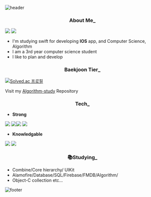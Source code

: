 ![header](https://capsule-render.vercel.app/api?type=Waving&color=gradient&height=200&animation=twinkling&section=header&text=Yang%20seunghyun&fontSize=60&fontColor=FF9B00)
<div align=center><h3>About Me_</div>

<a href="https://dev-with-precious-dreams.tistory.com/"  target="_blank"><img src="https://img.shields.io/badge/BLOG-lightgray?style=flat-square&logo=velog&logoColor=white"/></a> <img src="https://img.shields.io/badge/happysh_s2@naver.com-yellow?style=flat-square&logo=Gmail&logoColor=email"/></a>

* I'm studying swift for developing **IOS** app, and Computer Science, Algorithm
* I am a 3rd year computer science student
* I like to plan and develop

<div align=center><h3>Baekjoon Tier_</div>

[![Solved.ac
프로필](http://mazassumnida.wtf/api/v2/generate_badge?boj=happysh_s2)](https://solved.ac/happysh_s2)

Visit my [Algorithm-study](https://github.com/SHcommit/Algorithm-study) Repository


<div align=center><h3>Tech_</div>

* **Strong**


<img src="https://img.shields.io/badge/C-A8B9CC?style=flat-square&logo=C&logoColor=white"/> <img src="https://img.shields.io/badge/c++-00599C?style=flat-square&logo=c%2B%2B&logoColor=white"/><img src="https://img.shields.io/badge/swift-F54A2A?style=flat-square&logo=swift&logoColor=white"/> <img src="https://img.shields.io/badge/Velog-20C997?style=flat-square&logo=Velog&logoColor=white"/>

* **Knowledgable**

 <img src="https://img.shields.io/badge/Java-007396?style=flat-square&logo=Java&logoColor=white"/> <img  src="https://img.shields.io/badge/github-181717?style=flat-square&logo=github&logoColor=white">

<div align=center><h3>📚Studying_</div>

* Combine/Core hierarchy/ UIKit
* Alamofire/Database/SQL/Firebase/FMDB/Algorithm/
* Object-C collection etc...

![footer](https://capsule-render.vercel.app/api?section=footer&type=Waving&color=gradient)
